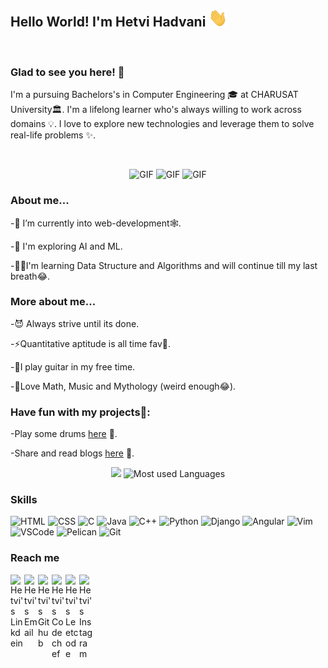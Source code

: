 

## Hello World! I'm Hetvi Hadvani  <img src="https://raw.githubusercontent.com/ABSphreak/ABSphreak/master/gifs/Hi.gif" width="30px"></h2>
<br />




### Glad to see you here! 🤩 &nbsp;
I'm a pursuing Bachelors's in Computer Engineering 🎓 at CHARUSAT University🏛. I'm a lifelong learner who's always willing to work across domains 💡. I love to explore new technologies and leverage them to solve real-life problems ✨.

<br />


<p align = 'center'>
 <img height=250 src="https://media.giphy.com/media/BferOKonYOspm28AiB/giphy.gif" alt="GIF" /> 
 <img height=250 src="https://media.giphy.com/media/DyeaRFh450rTqd7yQB/giphy.gif" alt="GIF" /> 
 <img height=250 src="https://media.giphy.com/media/MYBqUqn7yEsBtAMgDI/giphy.gif" alt="GIF" />
</p>


### About me...
-🌱 I’m currently into web-development🕸.

-🤖 I'm exploring AI and ML.

-👩‍💻I'm learning Data Structure and Algorithms and will continue till my last breath😂.

### More about me...
-😈 Always strive until its done.

-⚡Quantitative aptitude is all time fav🤩.

-🎸I play guitar in my free time.

-🤠Love Math, Music and Mythology (weird enough😂).


### Have fun with my projects🤩:

-Play some drums [here](https://hetvi07.github.io/DrumKit/) 🥁.

-Share and read blogs [here](https://keep--blogging.herokuapp.com/) 📔.



<p align="center"><img width="50%" src="https://github-readme-stats.vercel.app/api?username=Hetvi07&show_icons=true&theme=radical" />
<img src="https://github-readme-stats.vercel.app/api/top-langs/?username=Hetvi07&layout=compact&theme=radical" alt="Most used Languages" width="42%" />
</p>


### Skills


![HTML](https://img.shields.io/badge/html%20-%23E34F26.svg?&style=for-the-badge&logo=html5&logoColor=white)
![CSS](https://img.shields.io/badge/css%20-%231572B6.svg?&style=for-the-badge&logo=css3&logoColor=white)
![C](https://img.shields.io/badge/C%20-%23E34F26.svg?&style=for-the-badge&logo=C&logoColor=white)
![Java](https://img.shields.io/badge/Java%20-%23E34F26.svg?&style=for-the-badge&logo=java&logoColor=white)
![C++](https://img.shields.io/badge/c++%20-%2300599C.svg?&style=for-the-badge&logo=c%2B%2B&ogoColor=white)
![Python](https://img.shields.io/badge/python%20-%23E34F26.svg?&style=for-the-badge&logo=python&ogoColor=white)
![Django](https://img.shields.io/badge/Django%20-%2300599C.svg?&style=for-the-badge&logo=django&ogoColor=white)
![Angular](https://img.shields.io/badge/Angular%20-%2300599C.svg?&style=for-the-badge&logo=angular&ogoColor=white)
![Vim](https://img.shields.io/badge/-VIM-2B9348?style=for-the-badge&logo=vim)
![VSCode](https://img.shields.io/badge/-vscode-00a8e8?style=for-the-badge&logo=visual-studio-code)
![Pelican](https://img.shields.io/badge/-pelican-00a8e8?style=for-the-badge&logo=pelican&logoColor=white)
![Git](https://img.shields.io/badge/git%20-%23F05033.svg?&style=for-the-badge&logo=git&logoColor=white)

### Reach me


<a href="https://www.linkedin.com/in/hetvi07/">
  <img align="left" alt="Hetvi's Linkdein" width="22px" src="https://cdn.jsdelivr.net/npm/simple-icons@v3/icons/linkedin.svg" />
</a>
<a  href="mailto:hetvihadvani@gmail.com" target="blank">
  <img align="left" alt="Hetvi's Email" width="22px" src="https://cdn.jsdelivr.net/npm/simple-icons@v3/icons/gmail.svg" />
</a>
<a href="https://github.com/Hetvi07">
  <img align="left" alt="Hetvi's Github" width="22px" src="https://cdn.jsdelivr.net/npm/simple-icons@v3/icons/github.svg" />
</a>
<a href="https://www.codechef.com/users/hetvi07">
  <img align="left" alt="Hetvi's Codechef" width="22px" src="https://cdn.jsdelivr.net/npm/simple-icons@v3/icons/codechef.svg" />
</a>
<a href="https://leetcode.com/WTEF_hetvi/">
  <img align="left" alt="Hetvi's Leetcode" width="22px" src="https://cdn.jsdelivr.net/npm/simple-icons@v3/icons/leetcode.svg" />
</a>

<a href="https://www.instagram.com/hadvanihetvi/">
  <img align="left" alt="Hetvi's Instagram" width="22px" src="https://cdn.jsdelivr.net/npm/simple-icons@v3/icons/instagram.svg" />
</a>
</p>



